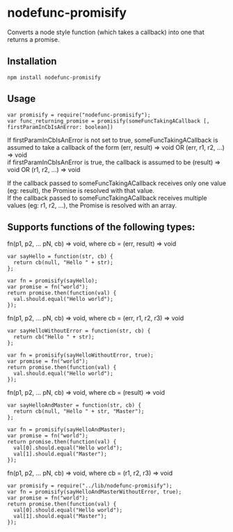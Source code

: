 nodefunc-promisify
==================
Converts a node style function (which takes a callback) into one that returns a promise.

Installation
------------
```
npm install nodefunc-promisify
```

Usage
------
```
var promisify = require("nodefunc-promisify");
var func_returning_promise = promisify(someFuncTakingACallback [, firstParamInCbIsAnError: boolean])
```

If firstParamInCbIsAnError is not set to true, someFuncTakingACallback is assumed to take a callback of the form (err, result) => void OR (err, r1, r2, ...) => void  
if firstParamInCbIsAnError is true, the callback is assumed to be (result) => void OR (r1, r2, ...) => void

If the callback passed to someFuncTakingACallback receives only one value (eg: result), the Promise is resolved with that value.  
If the callback passed to someFuncTakingACallback receives multiple values (eg: r1, r2, ...), the Promise is resolved with an array.


Supports functions of the following types:
------------------------------------------
fn(p1, p2, ... pN, cb) => void, where cb = (err, result) => void
```
var sayHello = function(str, cb) {
  return cb(null, "Hello " + str);
};

var fn = promisify(sayHello);
var promise = fn("world");
return promise.then(function(val) {
  val.should.equal("Hello world");
});
```

fn(p1, p2, ... pN, cb) => void, where cb = (err, r1, r2, r3) => void
```
var sayHelloWithoutError = function(str, cb) {
  return cb("Hello " + str);
};

var fn = promisify(sayHelloWithoutError, true);
var promise = fn("world");
return promise.then(function(val) {
  val.should.equal("Hello world");
});
```

fn(p1, p2, ... pN, cb) => void, where cb = (result) => void
```
var sayHelloAndMaster = function(str, cb) {
  return cb(null, "Hello " + str, "Master");
};

var fn = promisify(sayHelloAndMaster);
var promise = fn("world");
return promise.then(function(val) {
  val[0].should.equal("Hello world");
  val[1].should.equal("Master");
});
```

fn(p1, p2, ... pN, cb) => void, where cb = (r1, r2, r3) => void

```
var promisify = require("../lib/nodefunc-promisify");
var fn = promisify(sayHelloAndMasterWithoutError, true);
var promise = fn("world");
return promise.then(function(val) {
  val[0].should.equal("Hello world");
  val[1].should.equal("Master");
});
```
